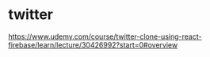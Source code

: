 # twitter

https://www.udemy.com/course/twitter-clone-using-react-firebase/learn/lecture/30426992?start=0#overview
